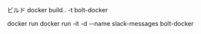 ビルド
docker build . -t bolt-docker  

docker run
docker run -it -d --name slack-messages bolt-docker 
